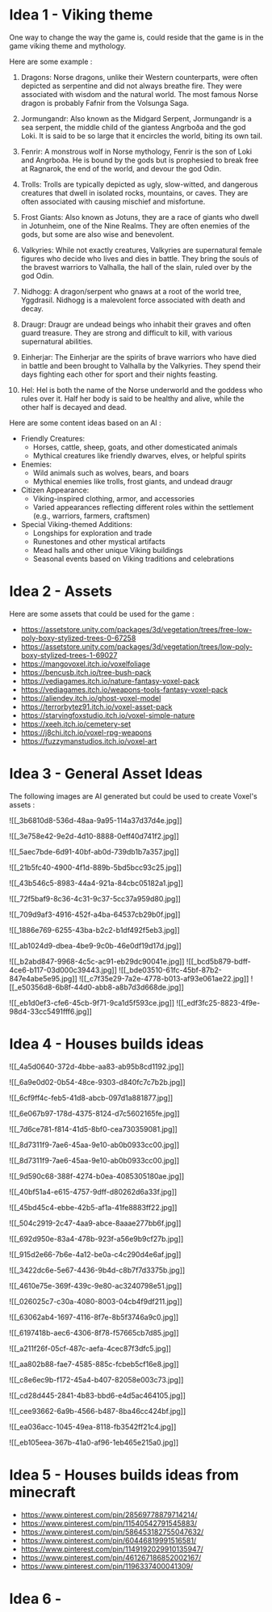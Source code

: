 


# Idea 1 - Viking theme

One way to change the way the game is, could reside that the game is in the game viking theme and mythology. 

Here are some example : 
1. Dragons: Norse dragons, unlike their Western counterparts, were often depicted as serpentine and did not always breathe fire. They were associated with wisdom and the natural world. The most famous Norse dragon is probably Fafnir from the Volsunga Saga.
    
2. Jormungandr: Also known as the Midgard Serpent, Jormungandr is a sea serpent, the middle child of the giantess Angrboða and the god Loki. It is said to be so large that it encircles the world, biting its own tail.
    
3. Fenrir: A monstrous wolf in Norse mythology, Fenrir is the son of Loki and Angrboða. He is bound by the gods but is prophesied to break free at Ragnarok, the end of the world, and devour the god Odin.
    
4. Trolls: Trolls are typically depicted as ugly, slow-witted, and dangerous creatures that dwell in isolated rocks, mountains, or caves. They are often associated with causing mischief and misfortune.
    
5. Frost Giants: Also known as Jotuns, they are a race of giants who dwell in Jotunheim, one of the Nine Realms. They are often enemies of the gods, but some are also wise and benevolent.
    
6. Valkyries: While not exactly creatures, Valkyries are supernatural female figures who decide who lives and dies in battle. They bring the souls of the bravest warriors to Valhalla, the hall of the slain, ruled over by the god Odin.
    
7. Nidhogg: A dragon/serpent who gnaws at a root of the world tree, Yggdrasil. Nidhogg is a malevolent force associated with death and decay.
    
8. Draugr: Draugr are undead beings who inhabit their graves and often guard treasure. They are strong and difficult to kill, with various supernatural abilities.
    
9. Einherjar: The Einherjar are the spirits of brave warriors who have died in battle and been brought to Valhalla by the Valkyries. They spend their days fighting each other for sport and their nights feasting.
    
10. Hel: Hel is both the name of the Norse underworld and the goddess who rules over it. Half her body is said to be healthy and alive, while the other half is decayed and dead.

Here are some content ideas based on an AI : 
- Friendly Creatures:
	- Horses, cattle, sheep, goats, and other domesticated animals
	- Mythical creatures like friendly dwarves, elves, or helpful spirits
- Enemies:
	- Wild animals such as wolves, bears, and boars
	- Mythical enemies like trolls, frost giants, and undead draugr
- Citizen Appearance:
	- Viking-inspired clothing, armor, and accessories
	- Varied appearances reflecting different roles within the settlement (e.g., warriors, farmers, craftsmen)
- Special Viking-themed Additions:
	- Longships for exploration and trade
	- Runestones and other mystical artifacts
	- Mead halls and other unique Viking buildings
	- Seasonal events based on Viking traditions and celebrations

# Idea 2 - Assets 

Here are some assets that could be used for the game : 
- https://assetstore.unity.com/packages/3d/vegetation/trees/free-low-poly-boxy-stylized-trees-0-67258
- https://assetstore.unity.com/packages/3d/vegetation/trees/low-poly-boxy-stylized-trees-1-69027
- https://mangovoxel.itch.io/voxelfoliage
- https://bencusb.itch.io/tree-bush-pack
- https://vediagames.itch.io/nature-fantasy-voxel-pack
- https://vediagames.itch.io/weapons-tools-fantasy-voxel-pack
- https://aliendev.itch.io/ghost-voxel-model
- https://terrorbytez91.itch.io/voxel-asset-pack
- https://starvingfoxstudio.itch.io/voxel-simple-nature
- https://xeeh.itch.io/cemetery-set
- https://j8chi.itch.io/voxel-rpg-weapons
- https://fuzzymanstudios.itch.io/voxel-art


# Idea 3 - General Asset Ideas

The following images are AI generated but could be used to create Voxel's assets : 

![[_3b6810d8-536d-48aa-9a95-114a37d37d4e.jpg]]

![[_3e758e42-9e2d-4d10-8888-0eff40d741f2.jpg]]

![[_5aec7bde-6d91-40bf-ab0d-739db1b7a357.jpg]]

![[_21b5fc40-4900-4f1d-889b-5bd5bcc93c25.jpg]]

![[_43b546c5-8983-44a4-921a-84cbc05182a1.jpg]]

![[_72f5baf9-8c36-4c31-9c37-5cc37a959d80.jpg]]

![[_709d9af3-4916-452f-a4ba-64537cb29b0f.jpg]]

![[_1886e769-6255-43ba-b2c2-b1df492f5eb3.jpg]]

![[_ab1024d9-dbea-4be9-9c0b-46e0df19d17d.jpg]]

![[_b2abd847-9968-4c5c-ac91-eb29dc90041e.jpg]]
![[_bcd5b879-bdff-4ce6-b117-03d000c39443.jpg]]
![[_bde03510-61fc-45bf-87b2-847e4abe5e95.jpg]]
![[_c7f35e29-7a2e-4778-b013-af93e061ae22.jpg]]
![[_e50356d8-6b8f-44d0-abb8-a8b7d3d668de.jpg]]

![[_eb1d0ef3-cfe6-45cb-9f71-9ca1d5f593ce.jpg]]
![[_edf3fc25-8823-4f9e-98d4-33cc5491fff6.jpg]]


# Idea 4 - Houses builds ideas 

![[_4a5d0640-372d-4bbe-aa83-ab95b8cd1192.jpg]]

![[_6a9e0d02-0b54-48ce-9303-d840fc7c7b2b.jpg]]

![[_6cf9ff4c-feb5-41d8-abcb-097d1a881877.jpg]]

![[_6e067b97-178d-4375-8124-d7c5602165fe.jpg]]

![[_7d6ce781-f814-41d5-8bf0-cea730359081.jpg]]

![[_8d7311f9-7ae6-45aa-9e10-ab0b0933cc00.jpg]]

![[_8d7311f9-7ae6-45aa-9e10-ab0b0933cc00.jpg]]

![[_9d590c68-388f-4274-b0ea-4085305180ae.jpg]]

![[_40bf51a4-e615-4757-9dff-d80262d6a33f.jpg]]

![[_45bd45c4-ebbe-42b5-af1a-41fe8883ff22.jpg]]

![[_504c2919-2c47-4aa9-abce-8aaae277bb6f.jpg]]

![[_692d950e-83a4-478b-923f-a56e9b9cf27b.jpg]]

![[_915d2e66-7b6e-4a12-be0a-c4c290d4e6af.jpg]]

![[_3422dc6e-5e67-4436-9b4d-c8b7f7d3375b.jpg]]

![[_4610e75e-369f-439c-9e80-ac3240798e51.jpg]]

![[_026025c7-c30a-4080-8003-04cb4f9df211.jpg]]

![[_63062ab4-1697-4116-8f7e-8b5f3746a9c0.jpg]]

![[_6197418b-aec6-4306-8f78-f57665cb7d85.jpg]]

![[_a211f26f-05cf-487c-aefa-4cec87f3dfc5.jpg]]

![[_aa802b88-fae7-4585-885c-fcbeb5cf16e8.jpg]]

![[_c8e6ec9b-f172-45a4-b407-82058e003c73.jpg]]

![[_cd28d445-2841-4b83-bbd6-e4d5ac464105.jpg]]

![[_cee93662-6a9b-4566-b487-8ba46cc424bf.jpg]]

![[_ea036acc-1045-49ea-8118-fb3542ff21c4.jpg]]


![[_eb105eea-367b-41a0-af96-1eb465e215a0.jpg]]



# Idea 5 - Houses builds ideas from minecraft 

- https://www.pinterest.com/pin/28569778879714214/
- https://www.pinterest.com/pin/11540542791545883/
- https://www.pinterest.com/pin/586453182755047632/
- https://www.pinterest.com/pin/60446819991516581/
- https://www.pinterest.com/pin/1149192029910135947/
- https://www.pinterest.com/pin/461267186852002167/
- https://www.pinterest.com/pin/1196337400041309/



# Idea 6 - 